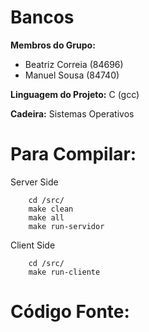 # Bancos

**Membros do Grupo:**
- Beatriz Correia (84696)
- Manuel Sousa (84740)

**Linguagem do Projeto:** C (gcc) <br/>

**Cadeira:** Sistemas Operativos

Para Compilar:
==========

Server Side

```
    cd /src/
    make clean
    make all
    make run-servidor
```


Client Side
```
    cd /src/
    make run-cliente
```


Código Fonte:
==========


